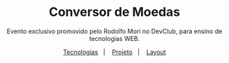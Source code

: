 <h1 align="center"> Conversor de Moedas</h1>

<p align="center">
Evento exclusivo promovido pelo Rodolfo Mori no DevClub, para ensino de tecnologias WEB.
</p>

<p align="center">
  <a href="#-tecnologias">Tecnologias</a>&nbsp;&nbsp;&nbsp;|&nbsp;&nbsp;&nbsp;
  <a href="#-projeto">Projeto</a>&nbsp;&nbsp;&nbsp;|&nbsp;&nbsp;&nbsp;
  <a href="#-layout">Layout</a>
</p>

<img src="" >
